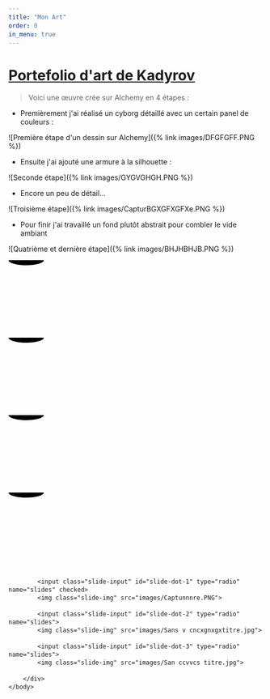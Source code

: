 ```yaml
---
title: "Mon Art"
order: 0
in_menu: true
---
```

# <ins>Portefolio d'art de Kadyrov</ins>

> Voici une œuvre crée sur Alchemy en 4 étapes :
 
- Premièrement j'ai réalisé un cyborg détaillé avec un certain panel de couleurs : 
 
![Première étape d'un dessin sur Alchemy]({% link images/DFGFGFF.PNG %})

- Ensuite j'ai ajouté une armure à la silhouette :
 
![Seconde étape]({% link images/GYGVGHGH.PNG %})

- Encore un peu de détail...

![Troisième étape]({% link images/CapturBGXGFXGFXe.PNG %})

- Pour finir j'ai travaillé un fond plutôt abstrait pour combler le vide ambiant

![Quatrième et dernière étape]({% link images/BHJHBHJB.PNG %}) 

<div class="scene">
  <div class="lava-lamp" style="--height: 400; --width: 150">
    <div class="lava-lamp__main">
      <div class="lava-lamp__glass">
          <div class="lava-lamp__lava">
            <svg>
              <ellipse class="blob blob--top" cx="35" cy="0" rx="35" ry="10"></ellipse>
              <ellipse class="blob blob--bottom" cx="75" cy="270" rx="75" ry="10"></ellipse>
              <circle class="blob" r="15" cx="0" cy="400" style="--skewX: -1; --skewY: 0; --height: 30; --speed: 41; --delay: -8; --direction: alternate;"></circle>
              <circle class="blob" r="36" cx="107" cy="400" style="--skewX: -4; --skewY: -2; --height: 72; --speed: 19; --delay: -7; --direction: alternate-reverse;"></circle>
              <circle class="blob" r="37.5" cx="96" cy="400" style="--skewX: 2; --skewY: 4; --height: 75; --speed: 34; --delay: -7; --direction: alternate;"></circle>
            </svg>
          </div>
          <div class="lava-lamp__lava">
            <svg>
              <ellipse class="blob blob--top" cx="35" cy="0" rx="35" ry="10"></ellipse>
              <ellipse class="blob blob--bottom" cx="75" cy="270" rx="75" ry="10"></ellipse>
              <circle class="blob" r="27.5" cx="33" cy="400" style="--skewX: 0; --skewY: -2; --height: 55; --speed: 22; --delay: -4; --direction: alternate-reverse;"></circle>
              <circle class="blob" r="34" cx="97" cy="400" style="--skewX: 5; --skewY: 0; --height: 68; --speed: 46; --delay: 0; --direction: alternate-reverse;"></circle>
              <circle class="blob" r="42.5" cx="93" cy="400" style="--skewX: -3; --skewY: -2; --height: 85; --speed: 21; --delay: 0; --direction: alternate;"></circle>
              <circle class="blob" r="25.5" cx="19" cy="400" style="--skewX: -3; --skewY: -4; --height: 51; --speed: 45; --delay: -8; --direction: alternate;"></circle>
            </svg>
          </div>
          <div class="lava-lamp__lava">
            <svg>
              <ellipse class="blob blob--top" cx="35" cy="0" rx="35" ry="10"></ellipse>
              <ellipse class="blob blob--bottom" cx="75" cy="270" rx="75" ry="10"></ellipse>
              <circle class="blob" r="32" cx="10" cy="400" style="--skewX: 1; --skewY: -2; --height: 64; --speed: 37; --delay: -7; --direction: alternate;"></circle>
              <circle class="blob" r="25" cx="88" cy="400" style="--skewX: 2; --skewY: 2; --height: 50; --speed: 30; --delay: -10; --direction: alternate;"></circle>
            </svg>
          </div>
          <div class="lava-lamp__lava">
            <svg>
              <ellipse class="blob blob--top" cx="35" cy="0" rx="35" ry="10"></ellipse>
              <ellipse class="blob blob--bottom" cx="75" cy="270" rx="75" ry="10"></ellipse>
              <circle class="blob" r="33" cx="138" cy="400" style="--skewX: -1; --skewY: 0; --height: 66; --speed: 48; --delay: -5; --direction: alternate-reverse;"></circle>
            </svg>
          </div>
      </div>
    </div>
    <div class="lava-lamp__base"></div>
  </div>
  <svg style="position: absolute; left: 100%">
    <defs>
      <filter id="goo">
        <feGaussianBlur in="SourceGraphic" stdDeviation="10" result="BLUR"></feGaussianBlur>
        <feColorMatrix in="BLUR" mode="matrix" values="1 0 0 0 0  0 1 0 0 0  0 0 1 0 0  0 0 0 18 -7" result="GOO"></feColorMatrix>
        <feBlend in="SourceGraphic" in2="goo"></feBlend>
      </filter>
    </defs>
  </svg>
</div> 



<html>
    <head>
        <title>Custom Slider</title>
    </head>
    <body>
        <div class="slider-container">
            <div class="menu">
                <label for="slide-dot-1"></label>
                <label for="slide-dot-2"></label>
                <label for="slide-dot-3"></label>
            </div>

            <input class="slide-input" id="slide-dot-1" type="radio" name="slides" checked>
            <img class="slide-img" src="images/Captunnnre.PNG">

            <input class="slide-input" id="slide-dot-2" type="radio" name="slides">
            <img class="slide-img" src="images/Sans v cncxgnxgxtitre.jpg">

            <input class="slide-input" id="slide-dot-3" type="radio" name="slides">
            <img class="slide-img" src="images/San ccvvcs titre.jpg">

        </div>
    </body>
</html> 